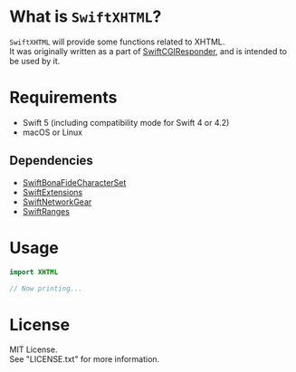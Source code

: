 # What is `SwiftXHTML`?

`SwiftXHTML` will provide some functions related to XHTML.  
It was originally written as a part of [SwiftCGIResponder](https://github.com/YOCKOW/SwiftCGIResponder),
and is intended to be used by it.


# Requirements

- Swift 5 (including compatibility mode for Swift 4 or 4.2)
- macOS or Linux

## Dependencies

* [SwiftBonaFideCharacterSet](https://github.com/YOCKOW/SwiftBonaFideCharacterSet)
* [SwiftExtensions](https://github.com/YOCKOW/SwiftExtensions)
* [SwiftNetworkGear](https://github.com/YOCKOW/SwiftNetworkGear)
* [SwiftRanges](https://github.com/YOCKOW/SwiftRanges)


# Usage

```Swift
import XHTML

// Now printing...
```


# License

MIT License.  
See "LICENSE.txt" for more information.


